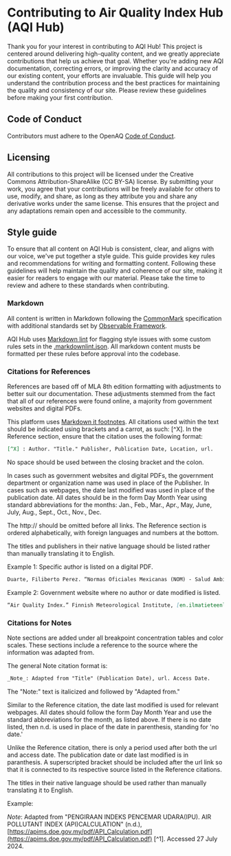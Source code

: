 # Contributing to Air Quality Index Hub (AQI Hub)

Thank you for your interest in contributing to AQI Hub! This project is centered around delivering high-quality content, and we greatly appreciate contributions that help us achieve that goal. Whether you're adding new AQI documentation, correcting errors, or improving the clarity and accuracy of our existing content, your efforts are invaluable. This guide will help you understand the contribution process and the best practices for maintaining the quality and consistency of our site. Please review these guidelines before making your first contribution.

## Code of Conduct

Contributors must adhere to the OpenAQ [Code of Conduct](https://github.com/openaq/openaq-info/blob/main/CODE-OF-CONDUCT.md).

## Licensing

All contributions to this project will be licensed under the Creative Commons Attribution-ShareAlike (CC BY-SA) license. By submitting your work, you agree that your contributions will be freely available for others to use, modify, and share, as long as they attribute you and share any derivative works under the same license. This ensures that the project and any adaptations remain open and accessible to the community.

## Style guide

To ensure that all content on AQI Hub is consistent, clear, and aligns with our voice, we've put together a style guide. This guide provides key rules and recommendations for writing and formatting content. Following these guidelines will help maintain the quality and coherence of our site, making it easier for readers to engage with our material. Please take the time to review and adhere to these standards when contributing.

### Markdown

All content is written in Markdown following the [CommonMark](https://commonmark.org/) specification with additional standards set by [Observable Framework](https://observablehq.com/framework/markdown).

AQI Hub uses [Markdown lint](https://github.com/markdownlint/markdownlint) for flagging style issues with some custom rules sets in the [.markdownlint.json](./.markdownlint.json). All markdown content musts be formatted per these rules before approval into the codebase.

### Citations for References

References are based off of MLA 8th edition formatting with adjustments to better suit our documentation. These adjustments stemmed from the fact that all of our references were found online, a majority from government websites and digital PDFs.

This platform uses [Markdown it footnotes](https://github.com/markdown-it/markdown-it-footnote). All citations used within the text should be indicated using brackets and a carrot, as such: [^X]. In the Reference section, ensure that the citation uses the following format:

```md
[^X] : Author. "Title." Publisher, Publication Date, Location, url.
```

No space should be used between the closing bracket and the colon.

In cases such as government websites and digital PDFs, the government department or organization name was used in place of the Publisher. In cases such as webpages, the date last modified was used in place of the publication date. All dates should be in the form Day Month Year using standard abbreviations for the months:
Jan., Feb., Mar., Apr., May, June, July, Aug., Sept., Oct., Nov., Dec.

The http:// should be omitted before all links. The Reference section is ordered alphabetically, with foreign languages and numbers at the bottom.

The titles and publishers in their native language should be listed rather than manually translating it to English.

Example 1: Specific author is listed on a digital PDF.
```md
Duarte, Filiberto Perez. “Normas Oficiales Mexicanas (NOM) - Salud Ambiental.” 18 Aug. 1994, Mexico City, [sinaica.inecc.gob.mx/pags/noms.php](http://sinaica.inecc.gob.mx/pags/noms.php).
```
Example 2: Government website where no author or date modified is listed.
```md
“Air Quality Index.” Finnish Meteorological Institute, [en.ilmatieteenlaitos.fi/air-quality-index](http://en.ilmatieteenlaitos.fi/air-quality-index).
```

### Citations for Notes

Note sections are added under all breakpoint concentration tables and color scales. These sections include a reference to the source where the information was adapted from.

The general Note citation format is:

```md
_Note_: Adapted from "Title" (Publication Date), url. Access Date.
```

The "Note:" text is italicized and followed by "Adapted from."

Similar to the Reference citation, the date last modified is used for relevant webpages. All dates should follow the form Day Month Year and use the standard abbreviations for the month, as listed above. If there is no date listed, then n.d. is used in place of the date in parenthesis, standing for 'no date.'

Unlike the Reference citation, there is only a period used after both the url and access date. The publication date or date last modified is in paranthesis. A superscripted bracket should be included after the url link so that it is connected to its respective source listed in the Reference citations.

The titles in their native language should be used rather than manually translating it to English.

Example:

_Note_: Adapted from "PENGIRAAN INDEKS PENCEMAR UDARA(IPU). AIR POLLUTANT INDEX (API)CALCULATION" (n.d.), [https://apims.doe.gov.my/pdf/API_Calculation.pdf](https://apims.doe.gov.my/pdf/API_Calculation.pdf) [^1]. Accessed 27 July 2024.
